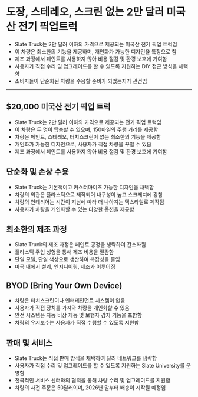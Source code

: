 # 도장, 스테레오, 스크린 없는 2만 달러 미국산 전기 픽업트럭


* Slate Truck는 2만 달러 이하의 가격으로 제공되는 미국산 전기 픽업 트럭임
* 이 차량은 최소한의 기능을 제공하며, 개인화가 가능한 디자인을 특징으로 함
* 제조 과정에서 페인트를 사용하지 않아 비용 절감 및 환경 보호에 기여함
* 사용자가 직접 수리 및 업그레이드를 할 수 있도록 지원하는 DIY 접근 방식을 채택함
* 소비자들이 단순화된 차량을 수용할 준비가 되었는지가 관건임

---

$20,000 미국산 전기 픽업 트럭
--------------------

* Slate Truck는 2만 달러 이하의 가격으로 제공되는 전기 픽업 트럭임
* 이 차량은 두 명이 탑승할 수 있으며, 150마일의 주행 거리를 제공함
* 차량은 페인트, 스테레오, 터치스크린이 없는 최소한의 기능을 제공함
* 개인화가 가능한 디자인으로, 사용자가 직접 차량을 꾸밀 수 있음
* 제조 과정에서 페인트를 사용하지 않아 비용 절감 및 환경 보호에 기여함

단순화 및 손상 수용
-----------

* Slate Truck는 기본적이고 커스터마이즈 가능한 디자인을 채택함
* 차량의 외관은 플라스틱으로 제작되어 내구성이 높고 스크래치에 강함
* 차량의 인테리어는 시간이 지남에 따라 더 나아지는 텍스타일로 제작됨
* 사용자가 차량을 개인화할 수 있는 다양한 옵션을 제공함

최소한의 제조 과정
----------

* Slate Truck의 제조 과정은 페인트 공정을 생략하여 간소화됨
* 플라스틱 주입 성형을 통해 제조 비용을 절감함
* 단일 모델, 단일 색상으로 생산하여 복잡성을 줄임
* 미국 내에서 설계, 엔지니어링, 제조가 이루어짐

BYOD (Bring Your Own Device)
----------------------------

* 차량은 터치스크린이나 엔터테인먼트 시스템이 없음
* 사용자가 직접 장치를 가져와 차량을 개인화할 수 있음
* 안전 시스템은 자동 비상 제동 및 보행자 감지 기능을 포함함
* 차량의 유지보수는 사용자가 직접 수행할 수 있도록 지원함

판매 및 서비스
--------

* Slate Truck는 직접 판매 방식을 채택하여 딜러 네트워크를 생략함
* 사용자가 직접 수리 및 업그레이드를 할 수 있도록 지원하는 Slate University를 운영함
* 전국적인 서비스 센터와의 협력을 통해 차량 수리 및 업그레이드를 지원함
* 차량의 사전 주문은 50달러이며, 2026년 말부터 배송이 시작될 예정임
